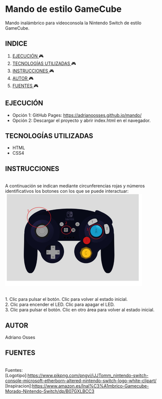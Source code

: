 # Mando de estilo GameCube
Mando inalámbrico para videoconsola la Nintendo Switch de estilo GameCube.
## INDICE
1. [ EJECUCIÓN ](#run) :video_game:
2. [ TECNOLOGÍAS UTILIZADAS ](#tech) :video_game:
3. [ INSTRUCCIONES ](#test) :video_game:
4. [ AUTOR ](#author) :video_game:
5. [ FUENTES ](#fonts) :video_game:

<a name="run"></a>
## EJECUCIÓN
 - Opción 1: GitHub Pages: https://adrianoosses.github.io/mando/ <br>
 - Opción 2: Descargar el proyecto y abrir index.html en el navegador. 
 
<a name="tech"></a>
## TECNOLOGÍAS UTILIZADAS
- HTML
- CSS4

<a name="test"></a>
## INSTRUCCIONES
<br>A continuación se indican mediante circunferencias rojas y números identificativos los botones con los que se puede interactuar:
<br>
![Mando explicativo](images/mando-explicativo.jpg)

<br>1. Clic para pulsar el botón. Clic para volver al estado inicial.
<br>2. Clic para encender el LED. Clic para apagar el LED.
<br>3. Clic para pulsar el botón. Clic en otro área para volver al estado inicial.

<a name="author"></a>
## AUTOR
 Adriano Osses

<a name="fonts"></a>
## FUENTES
<br>Fuentes:
<br>[Logotipo]:https://www.pikpng.com/pngvi/iJJTomm_nintendo-switch-console-microsoft-etherborn-altered-nintendo-switch-logo-white-clipart/
<br>[Inspiracion]:https://www.amazon.es/Inal%C3%A1mbrico-Gamecube-Morado-Nintendo-Switch/dp/B07GXLBCC3
